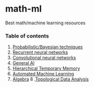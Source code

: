 # math-ml
Best math/machine learning resources


### Table of contents
1. [Probabilistic/Bayesian techniques](https://github.com/krzjoa/math-ml/blob/master/proba.md) 
2. [Recurrent neural networks](https://github.com/krzjoa/math-ml/blob/master/rnn.md)
3. [Convolutional neural networks](https://github.com/krzjoa/math-ml/blob/master/cnn.md)
4. [General AI](https://github.com/krzjoa/math-ml/blob/master/general-ai.md)
5. [Hierarchical Temporary Memory](https://github.com/krzjoa/math-ml/blob/master/htm.md)
6. [Automated Machine Learning](https://github.com/krzjoa/math-ml/blob/master/automl.md)
7. [Algebra](https://github.com/krzjoa/math-ml/blob/master/algebra.md)
8 .[Topological Data Analysis](https://github.com/krzjoa/math-ml/blob/master/tda.md)
